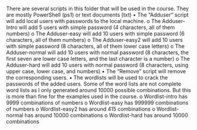 There are several scripts in this folder that will be used in the course. They are mostly PowerShell (ps1) or text documents (txt)
•	The “Adduser” script will add local users with passwords to the local machine.
  o 	The Adduser-Intro will add 5 users with simple password (4 characters, all of them numbers)
  o	The Adduser-easy will add 10 users with simple password (6 characters, all of them numbers)
  o	The Adduser-easy2 will add 10 users with simple password (8 characters, all of them lower case letters)
  o	The Adduser-normal will add 10 users with normal password (8 characters, the first seven are lower case letters, and the last character is a number)
  o	The Adduser-hard will add 10 users with normal password (8 characters, using upper case, lower case, and numbers)
•	The “Remove” script will remove the corresponding users.
•	The wordlists will be used to crack the passwords of the added users. Some of the word lists are not complete word lists as I only generated around 10000 possible combinations. But this is more than fine for the examples used in the course. 
  o	Wordlist-intro has 9999 combinations of numbers
  o	Wordlist-easy has 999999 combinations of numbers
  o	Wordlist-easy2 has around 415 combinations
  o	Wordlist-normal has around 10000 combinations
  o	Wordlist-hard has around 10000 combinations
